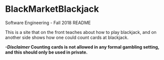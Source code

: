 # BlackMarketBlackjack
Software Engineering -  Fall 2018
README

This is a site that on the front teaches about how to play blackjack,
and on another side shows how one could count cards at blackjack.

***-Disclaimer* Counting cards is not allowed in any formal gambling setting, and this should only be used in private.**


